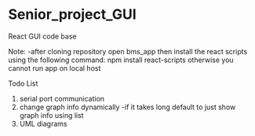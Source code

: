 # Senior_project_GUI
React GUI code base

Note:
-after cloning repository open bms_app then
	install the react scripts using the following
	command: npm install react-scripts
	otherwise you cannot run app on local host

Todo List

1. serial port communication
2. change graph info dynamically
	-if it takes long default to just show graph info using list
3. UML diagrams
